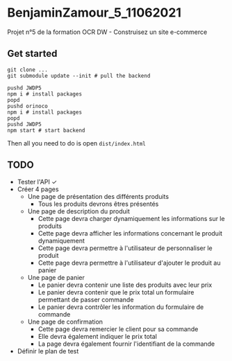 # BenjaminZamour_5_11062021

Projet n°5 de la formation OCR DW - Construisez un site e-commerce

## Get started

```
git clone ...
git submodule update --init # pull the backend

pushd JWDP5
npm i # install packages
popd
pushd orinoco
npm i # install packages
popd
pushd JWDP5
npm start # start backend
```

Then all you need to do is open `dist/index.html`

## TODO

- Tester l'API ✓
- Créer 4 pages
  - Une page de présentation des différents produits
    - Tous les produits devrons êtres présentés
  - Une page de description du produit
    - Cette page devra charger dynamiquement les informations sur le produits
    - Cette page devra afficher les informations concernant le produit dynamiquement
    - Cette page devra permettre à l'utilisateur de personnaliser le produit
    - Cette page devra permettre à l'utilisateur d'ajouter le produit au panier
  - Une page de panier
    - Le panier devra contenir une liste des produits avec leur prix
    - Le panier devra contenir que le prix total un formulaire permettant de passer commande
    - Le panier devra contrôler les information du formulaire de commande
  - Une page de confirmation
    - Cette page devra remercier le client pour sa commande
    - Elle devra également indiquer le prix total
    - La page devra également fournir l'identifiant de la commande
- Définir le plan de test
